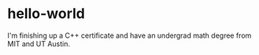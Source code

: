 # hello-world

I'm finishing up a C++ certificate and have an undergrad math degree from MIT and UT Austin.
